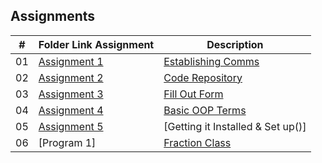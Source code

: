 ## Assignments

|  #  | Folder Link Assignment | Description 
| :-: | --------------------------------------- | --------------------- |
|  01 | [Assignment 1](https://github.com/Kyrtx/4883-Prog-Tech/tree/main/Assignments/Assignment%201) | [Establishing Comms](https://github.com/Kyrtx/4883-Prog-Tech/blob/main/Assignments/Assignment%201/README.md) |
|  02 | [Assignment 2](https://github.com/Kyrtx/4883-Prog-Tech/tree/main/Assignments/Assignment%202) | [Code Repository](https://github.com/Kyrtx/4883-Prog-Tech/blob/main/Assignments/Assignment%202/README.md) |
| 03 | [Assignment 3]() | [Fill Out Form]() |
| 04 | [Assignment 4]() | [Basic OOP Terms]() | 
| 05 | [Assignment 5]() | [Getting it Installed & Set up()] |
| 06 | [Program 1] | [Fraction Class]() |